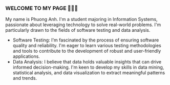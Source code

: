 ### WELCOME TO MY PAGE 👋👋👋
My name is Phuong Anh. I'm a student majoring in Information Systems, passionate about leveraging technology to solve real-world problems. I'm particularly drawn to the fields of software testing and data analysis.

- Software Testing: I'm fascinated by the process of ensuring software quality and reliability. I'm eager to learn various testing methodologies and tools to contribute to the development of robust and user-friendly applications.
- Data Analysis: I believe that data holds valuable insights that can drive informed decision-making. I'm keen to develop my skills in data mining, statistical analysis, and data visualization to extract meaningful patterns and trends.

